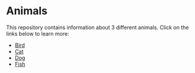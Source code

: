 # Animals

This repository contains information about 3 different animals. Click on the links below to learn more:  

- [Bird](bird.md)  
- [Cat](cat.md)  
- [Dog](dog.md)
- [Fish](fish.md)
